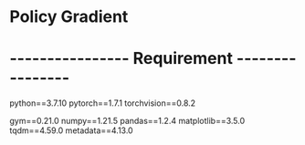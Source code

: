 # Policy Gradient 


# ---------------- Requirement ----------------
python==3.7.10
pytorch==1.7.1
torchvision==0.8.2

gym==0.21.0
numpy==1.21.5
pandas==1.2.4
matplotlib==3.5.0
tqdm==4.59.0
metadata==4.13.0

# 




